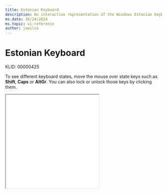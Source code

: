 ```yaml
---
title: Estonian Keyboard
description: An interactive representation of the Windows Estonian keyboard. To see different keyboard states, click or move the mouse over the state keys.
ms.date: 10/24/2024
ms.topic: ui-reference
author: jowilco
---
```


# Estonian Keyboard

KLID: 00000425

To see different keyboard states, move the mouse over state keys such as **Shift**, **Caps** or **AltGr**. You can also lock or unlock those keys by clicking them.

<iframe src="kbdest.html" height="300"></iframe>
